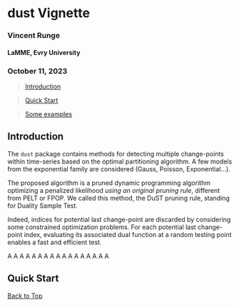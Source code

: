
# dust Vignette

### Vincent Runge
#### LaMME, Evry University
### October 11, 2023


> [Introduction](#intro)

> [Quick Start](#qs)

> [Some examples](#se)


## Introduction


The `dust` package contains methods for detecting multiple change-points within time-series based on the optimal partitioning algorithm. A few models from the exponential family are considered (Gauss, Poisson, Exponential...).

The proposed algorithm is a pruned dynamic programming algorithm optimizing a penalized likelihood *using an original pruning rule*, different from PELT or FPOP. We called this method, the DuST pruning rule, standing for Duality Sample Test.

Indeed, indices for potential last change-point are discarded by considering some constrained optimization problems. For each potential last change-point index, evaluating its associated dual function at a random testing point enables a fast and efficient test.

A
A
A
A
A
A
A
A
A
A
A
A
A
A
A
A
A

<a id="qs"></a>

## Quick Start


[Back to Top](#top)

